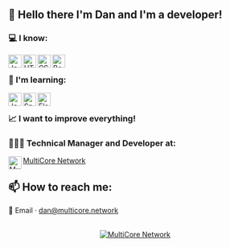 ## 👋 Hello there I'm Dan and I'm a developer!

### 💻 I know:
<p>
  <img align="left" alt="Java" width="26px" src="https://cdn.jsdelivr.net/gh/devicons/devicon/icons/java/java-original.svg"/>
  <img align="left" alt="HTML" width="26px" src="https://cdn.jsdelivr.net/gh/devicons/devicon/icons/html5/html5-original.svg"/>
  <img align="left" alt="CSS" width="26px" src="https://cdn.jsdelivr.net/gh/devicons/devicon/icons/css3/css3-original.svg"/>
  <img align="left" alt="Bootstrap" width="26px" src="https://cdn.jsdelivr.net/gh/devicons/devicon/icons/bootstrap/bootstrap-original.svg"/>
</p>
<br>

### 🌱 I'm learning:
<p>
  <img align="left" alt="JavaScript" width="26px" src="https://cdn.jsdelivr.net/gh/devicons/devicon/icons/javascript/javascript-original.svg"/>
  <img align="left" alt="Spring" width="26px" src="https://cdn.jsdelivr.net/gh/devicons/devicon/icons/spring/spring-original.svg"/>
  <img align="left" alt="Electron" width="26px" src="https://cdn.jsdelivr.net/gh/devicons/devicon/icons/electron/electron-original.svg"/>
</p>
<br>

### 📈 I want to improve everything!

### 🙋🏻‍♂️ Technical Manager and Developer at:
<p>
  <a href="https://multicore.network"><img align="left" alt="MultiCore Network" width="26px" src="https://multicore.network/images/favicon.ico"/>MultiCore Network</a>
</p>

## 📫 How to reach me:
<p>
  📨 Email &middot; <a href="mailto:dan@multicore.network">dan@multicore.network</a>
</p>

<p align="center">
  <br>
    <a href="https://multicore.network"><img alt="MultiCore Network" src="https://multicore.network/images/navbar-brand.png"/></a>
</p>
